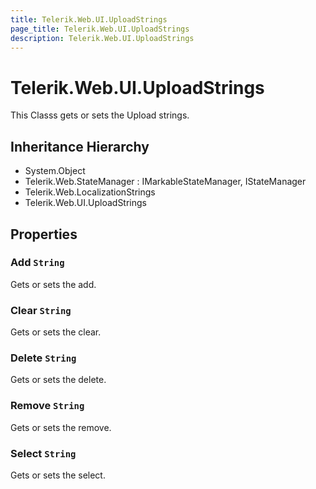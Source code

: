 ```yaml
---
title: Telerik.Web.UI.UploadStrings
page_title: Telerik.Web.UI.UploadStrings
description: Telerik.Web.UI.UploadStrings
---
```


# Telerik.Web.UI.UploadStrings

This Classs gets or sets the Upload strings.

## Inheritance Hierarchy

* System.Object
* Telerik.Web.StateManager : IMarkableStateManager, IStateManager
* Telerik.Web.LocalizationStrings
* Telerik.Web.UI.UploadStrings

## Properties

###  Add `String`

Gets or sets the add.

###  Clear `String`

Gets or sets the clear.

###  Delete `String`

Gets or sets the delete.

###  Remove `String`

Gets or sets the remove.

###  Select `String`

Gets or sets the select.

